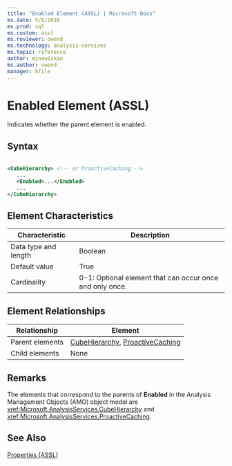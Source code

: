 ```yaml
---
title: "Enabled Element (ASSL) | Microsoft Docs"
ms.date: 5/8/2018
ms.prod: sql
ms.custom: assl
ms.reviewer: owend
ms.technology: analysis-services
ms.topic: reference
author: minewiskan
ms.author: owend
manager: kfile
---
```

# Enabled Element (ASSL)

  Indicates whether the parent element is enabled.  
  
## Syntax  
  
```xml  
  
<CubeHierarchy> <!-- or ProactiveCaching -->  
   ...  
   <Enabled>...</Enabled>  
   ...  
</CubeHierarchy>  
```  
  
## Element Characteristics  
  
|Characteristic|Description|  
|--------------------|-----------------|  
|Data type and length|Boolean|  
|Default value|True|  
|Cardinality|0-1: Optional element that can occur once and only once.|  
  
## Element Relationships  
  
|Relationship|Element|  
|------------------|-------------|  
|Parent elements|[CubeHierarchy](../data-type/cubehierarchy-data-type-assl.md), [ProactiveCaching](../objects/proactivecaching-element-assl.md)|  
|Child elements|None|  
  
## Remarks  
 The elements that correspond to the parents of **Enabled** in the Analysis Management Objects (AMO) object model are <xref:Microsoft.AnalysisServices.CubeHierarchy> and <xref:Microsoft.AnalysisServices.ProactiveCaching>.  
  
## See Also  
 [Properties &#40;ASSL&#41;](properties-assl.md)  
  
  
